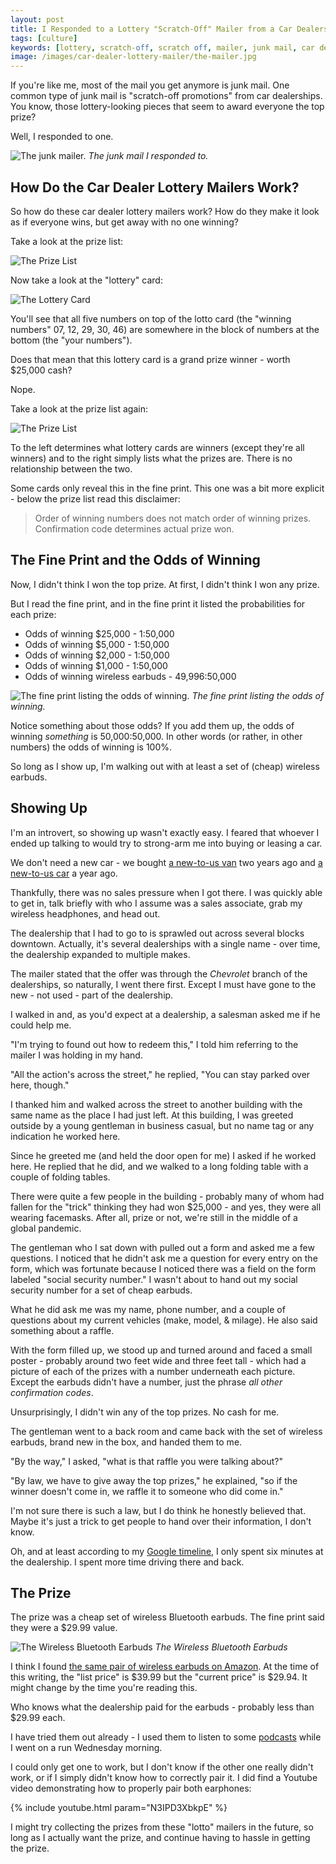 ```yaml
---
layout: post
title: I Responded to a Lottery "Scratch-Off" Mailer from a Car Dealership
tags: [culture]
keywords: [lottery, scratch-off, scratch off, mailer, junk mail, car dealership]
image: /images/car-dealer-lottery-mailer/the-mailer.jpg
---
```


If you're like me, most of the mail you get anymore is junk mail. One common type of junk mail is "scratch-off promotions" from car dealerships. You know, those lottery-looking pieces that seem to award everyone the top prize?

Well, I responded to one.

![The junk mailer.](/images/car-dealer-lottery-mailer/the-mailer.jpg)
*The junk mail I responded to.*

## How Do the Car Dealer Lottery Mailers Work?

So how do these car dealer lottery mailers work? How do they make it look as if everyone wins, but get away with no one winning?

Take a look at the prize list:

![The Prize List](/images/car-dealer-lottery-mailer/prize-list.jpg)

Now take a look at the "lottery" card:

![The Lottery Card](/images/car-dealer-lottery-mailer/lotto-card.jpg)

You'll see that all five numbers on top of the lotto card (the "winning numbers" 07, 12, 29, 30, 46) are somewhere in the block of numbers at the bottom (the "your numbers").

Does that mean that this lottery card is a grand prize winner - worth $25,000 cash?

Nope.

Take a look at the prize list again:

![The Prize List](/images/car-dealer-lottery-mailer/prize-list.jpg)

To the left determines what lottery cards are winners (except they're all winners) and to the right simply lists what the prizes are. There is no relationship between the two.

Some cards only reveal this in the fine print. This one was a bit more explicit - below the prize list read this disclaimer:

> Order of winning numbers does not match order of winning prizes. Confirmation code determines actual prize won.

## The Fine Print and the Odds of Winning

Now, I didn't think I won the top prize. At first, I didn't think I won any prize.

But I read the fine print, and in the fine print it listed the probabilities for each prize:

* Odds of winning $25,000 - 1:50,000
* Odds of winning $5,000 - 1:50,000
* Odds of winning $2,000 - 1:50,000
* Odds of winning $1,000 - 1:50,000
* Odds of winning wireless earbuds - 49,996:50,000

![The fine print listing the odds of winning.](/images/car-dealer-lottery-mailer/fine-print.jpg)
*The fine print listing the odds of winning.*

Notice something about those odds? If you add them up, the odds of winning *something* is 50,000:50,000. In other words (or rather, in other numbers) the odds of winning is 100%.

So long as I show up, I'm walking out with at least a set of (cheap) wireless earbuds.

## Showing Up

I'm an introvert, so showing up wasn't exactly easy. I feared that whoever I ended up talking to would try to strong-arm me into buying or leasing a car.

We don't need a new car - we bought [a new-to-us van](https://www.joehxblog.com/we-bought-a-van/) two years ago and [a new-to-us car](https://www.joehxblog.com/we-bought-a-car/) a year ago.

Thankfully, there was no sales pressure when I got there. I was quickly able to get in, talk briefly with who I assume was a sales associate, grab my wireless headphones, and head out.

The dealership that I had to go to is sprawled out across several blocks downtown. Actually, it's several dealerships with a single name - over time, the dealership expanded to multiple makes.

The mailer stated that the offer was through the *Chevrolet* branch of the dealerships, so naturally, I went there first. Except I must have gone to the new - not used - part of the dealership.

I walked in and, as you'd expect at a dealership, a salesman asked me if he could help me.

"I'm trying to found out how to redeem this," I told him referring to the mailer I was holding in my hand.

"All the action's across the street," he replied, "You can stay parked over here, though."

I thanked him and walked across the street to another building with the same name as the place I had just left. At this building, I was greeted outside by a young gentleman in business casual, but no name tag or any indication he worked here.

Since he greeted me (and held the door open for me) I asked if he worked here. He replied that he did, and we walked to a long folding table with a couple of folding tables.

There were quite a few people in the building - probably many of whom had fallen for the "trick" thinking they had won $25,000 - and yes, they were all wearing facemasks. After all, prize or not, we're still in the middle of a global pandemic.

The gentleman who I sat down with pulled out a form and asked me a few questions. I noticed that he didn't ask me a question for every entry on the form, which was fortunate because I noticed there was a field on the form labeled "social security number." I wasn't about to hand out my social security number for a set of cheap earbuds.

What he did ask me was my name, phone number, and a couple of questions about my current vehicles (make, model, & milage). He also said something about a raffle.

With the form filled up, we stood up and turned around and faced a small poster - probably around two feet wide and three feet tall - which had a picture of each of the prizes with a number underneath each picture. Except the earbuds didn't have a number, just the phrase *all other confirmation codes*.

Unsurprisingly, I didn't win any of the top prizes. No cash for me.

The gentleman went to a back room and came back with the set of wireless earbuds, brand new in the box, and handed them to me.

"By the way," I asked, "what is that raffle you were talking about?"

"By law, we have to give away the top prizes," he explained, "so if the winner doesn't come in, we raffle it to someone who did come in."

I'm not sure there is such a law, but I do think he honestly believed that. Maybe it's just a trick to get people to hand over their information, I don't know.

Oh, and at least according to my [Google timeline](https://www.google.com/maps/timeline), I only spent six minutes at the dealership. I spent more time driving there and back.

## The Prize

The prize was a cheap set of wireless Bluetooth earbuds. The fine print said they were a $29.99 value.

![The Wireless Bluetooth Earbuds](/images/car-dealer-lottery-mailer/wireless-earbuds.jpg)
*The Wireless Bluetooth Earbuds*

I think I found [the same pair of wireless earbuds on Amazon](https://www.amazon.com/Bluetooth-Bluetoooth-Headphones-Sweatproof-Earphones/dp/B07S93YL9K/?tag=hendrixjoseph-20). At the time of this writing, the "list price" is $39.99 but the "current price" is $29.94. It might change by the time you're reading this.

Who knows what the dealership paid for the earbuds - probably less than $29.99 each.

I have tried them out already - I used them to listen to some [podcasts](https://www.joehxblog.com/the-top-seven-podcasts-to-start-listening-to/) while I went on a run Wednesday morning.

I could only get one to work, but I don't know if the other one really didn't work, or if I simply didn't know how to correctly pair it. I did find a Youtube video demonstrating how to properly pair both earphones:

{% include youtube.html param="N3IPD3XbkpE" %}

I might try collecting the prizes from these "lotto" mailers in the future, so long as I actually want the prize, and continue having to hassle in getting the prize.